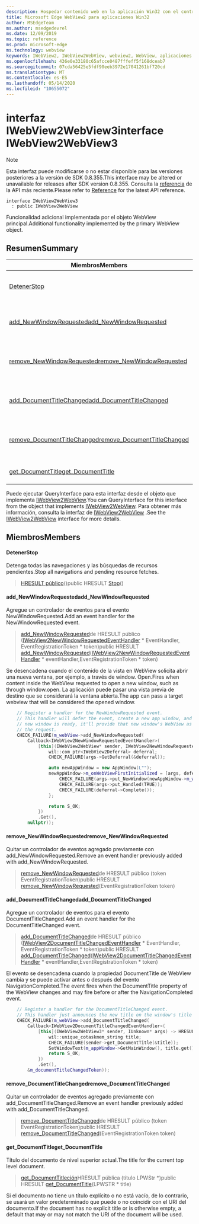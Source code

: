 ```yaml
---
description: Hospedar contenido web en la aplicación Win32 con el control Microsoft Edge WebView2
title: Microsoft Edge WebView2 para aplicaciones Win32
author: MSEdgeTeam
ms.author: msedgedevrel
ms.date: 12/09/2019
ms.topic: reference
ms.prod: microsoft-edge
ms.technology: webview
keywords: IWebView2, IWebView2WebView, webview2, WebView, aplicaciones Win32, Win32, Edge
ms.openlocfilehash: 436e0e33180c65afcce0487fffeff5f168dceab7
ms.sourcegitcommit: 07cda56425e5fdf90eeb3972e17041261bf720cd
ms.translationtype: MT
ms.contentlocale: es-ES
ms.lasthandoff: 05/14/2020
ms.locfileid: "10655072"
---
```

# <span data-ttu-id="34409-104">interfaz IWebView2WebView3</span><span class="sxs-lookup"><span data-stu-id="34409-104">interface IWebView2WebView3</span></span> 

> [!NOTE]
> <span data-ttu-id="34409-105">Esta interfaz puede modificarse o no estar disponible para las versiones posteriores a la versión de SDK 0.8.355.</span><span class="sxs-lookup"><span data-stu-id="34409-105">This interface may be altered or unavailable for releases after SDK version 0.8.355.</span></span> <span data-ttu-id="34409-106">Consulta la [referencia](../../../webview2-api-reference.md) de la API más reciente.</span><span class="sxs-lookup"><span data-stu-id="34409-106">Please refer to [Reference](../../../webview2-api-reference.md) for the latest API reference.</span></span>

```
interface IWebView2WebView3
  : public IWebView2WebView
```

<span data-ttu-id="34409-107">Funcionalidad adicional implementada por el objeto WebView principal.</span><span class="sxs-lookup"><span data-stu-id="34409-107">Additional functionality implemented by the primary WebView object.</span></span>

## <span data-ttu-id="34409-108">Resumen</span><span class="sxs-lookup"><span data-stu-id="34409-108">Summary</span></span>

 <span data-ttu-id="34409-109">Miembros</span><span class="sxs-lookup"><span data-stu-id="34409-109">Members</span></span>                        | <span data-ttu-id="34409-110">Descripciones</span><span class="sxs-lookup"><span data-stu-id="34409-110">Descriptions</span></span>
--------------------------------|---------------------------------------------
[<span data-ttu-id="34409-111">Detener</span><span class="sxs-lookup"><span data-stu-id="34409-111">Stop</span></span>](#stop) | <span data-ttu-id="34409-112">Detenga todas las navegaciones y las búsquedas de recursos pendientes.</span><span class="sxs-lookup"><span data-stu-id="34409-112">Stop all navigations and pending resource fetches.</span></span>
[<span data-ttu-id="34409-113">add_NewWindowRequested</span><span class="sxs-lookup"><span data-stu-id="34409-113">add_NewWindowRequested</span></span>](#add_newwindowrequested) | <span data-ttu-id="34409-114">Agregue un controlador de eventos para el evento NewWindowRequested.</span><span class="sxs-lookup"><span data-stu-id="34409-114">Add an event handler for the NewWindowRequested event.</span></span>
[<span data-ttu-id="34409-115">remove_NewWindowRequested</span><span class="sxs-lookup"><span data-stu-id="34409-115">remove_NewWindowRequested</span></span>](#remove_newwindowrequested) | <span data-ttu-id="34409-116">Quitar un controlador de eventos agregado previamente con add_NewWindowRequested.</span><span class="sxs-lookup"><span data-stu-id="34409-116">Remove an event handler previously added with add_NewWindowRequested.</span></span>
[<span data-ttu-id="34409-117">add_DocumentTitleChanged</span><span class="sxs-lookup"><span data-stu-id="34409-117">add_DocumentTitleChanged</span></span>](#add_documenttitlechanged) | <span data-ttu-id="34409-118">Agregue un controlador de eventos para el evento DocumentTitleChanged.</span><span class="sxs-lookup"><span data-stu-id="34409-118">Add an event handler for the DocumentTitleChanged event.</span></span>
[<span data-ttu-id="34409-119">remove_DocumentTitleChanged</span><span class="sxs-lookup"><span data-stu-id="34409-119">remove_DocumentTitleChanged</span></span>](#remove_documenttitlechanged) | <span data-ttu-id="34409-120">Quitar un controlador de eventos agregado previamente con add_DocumentTitleChanged.</span><span class="sxs-lookup"><span data-stu-id="34409-120">Remove an event handler previously added with add_DocumentTitleChanged.</span></span>
[<span data-ttu-id="34409-121">get_DocumentTitle</span><span class="sxs-lookup"><span data-stu-id="34409-121">get_DocumentTitle</span></span>](#get_documenttitle) | <span data-ttu-id="34409-122">Título del documento de nivel superior actual.</span><span class="sxs-lookup"><span data-stu-id="34409-122">The title for the current top level document.</span></span>

<span data-ttu-id="34409-123">Puede ejecutar QueryInterface para esta interfaz desde el objeto que implementa [IWebView2WebView](IWebView2WebView.md).</span><span class="sxs-lookup"><span data-stu-id="34409-123">You can QueryInterface for this interface from the object that implements [IWebView2WebView](IWebView2WebView.md).</span></span> <span data-ttu-id="34409-124">Para obtener más información, consulta la interfaz de [IWebView2WebView](IWebView2WebView.md) .</span><span class="sxs-lookup"><span data-stu-id="34409-124">See the [IWebView2WebView](IWebView2WebView.md) interface for more details.</span></span>

## <span data-ttu-id="34409-125">Miembros</span><span class="sxs-lookup"><span data-stu-id="34409-125">Members</span></span>

#### <span data-ttu-id="34409-126">Detener</span><span class="sxs-lookup"><span data-stu-id="34409-126">Stop</span></span> 

<span data-ttu-id="34409-127">Detenga todas las navegaciones y las búsquedas de recursos pendientes.</span><span class="sxs-lookup"><span data-stu-id="34409-127">Stop all navigations and pending resource fetches.</span></span>

> <span data-ttu-id="34409-128">[HRESULT público](#stop)()</span><span class="sxs-lookup"><span data-stu-id="34409-128">public HRESULT [Stop](#stop)()</span></span>

#### <span data-ttu-id="34409-129">add_NewWindowRequested</span><span class="sxs-lookup"><span data-stu-id="34409-129">add_NewWindowRequested</span></span> 

<span data-ttu-id="34409-130">Agregue un controlador de eventos para el evento NewWindowRequested.</span><span class="sxs-lookup"><span data-stu-id="34409-130">Add an event handler for the NewWindowRequested event.</span></span>

> <span data-ttu-id="34409-131">[add_NewWindowRequested](#add_newwindowrequested)de HRESULT público ([IWebView2NewWindowRequestedEventHandler](IWebView2NewWindowRequestedEventHandler.md) \* EventHandler, EventRegistrationToken \* token)</span><span class="sxs-lookup"><span data-stu-id="34409-131">public HRESULT [add_NewWindowRequested](#add_newwindowrequested)([IWebView2NewWindowRequestedEventHandler](IWebView2NewWindowRequestedEventHandler.md) \* eventHandler,EventRegistrationToken \* token)</span></span>

<span data-ttu-id="34409-132">Se desencadena cuando el contenido de la vista en WebView solicita abrir una nueva ventana, por ejemplo, a través de window. Open.</span><span class="sxs-lookup"><span data-stu-id="34409-132">Fires when content inside the WebView requested to open a new window, such as through window.open.</span></span> <span data-ttu-id="34409-133">La aplicación puede pasar una vista previa de destino que se considerará la ventana abierta.</span><span class="sxs-lookup"><span data-stu-id="34409-133">The app can pass a target webview that will be considered the opened window.</span></span>

```cpp
    // Register a handler for the NewWindowRequested event.
    // This handler will defer the event, create a new app window, and then once the
    // new window is ready, it'll provide that new window's WebView as the response to
    // the request.
    CHECK_FAILURE(m_webView->add_NewWindowRequested(
        Callback<IWebView2NewWindowRequestedEventHandler>(
            [this](IWebView2WebView* sender, IWebView2NewWindowRequestedEventArgs* args) {
                wil::com_ptr<IWebView2Deferral> deferral;
                CHECK_FAILURE(args->GetDeferral(&deferral));

                auto newAppWindow = new AppWindow(L"");
                newAppWindow->m_onWebViewFirstInitialized = [args, deferral, newAppWindow]() {
                    CHECK_FAILURE(args->put_NewWindow(newAppWindow->m_webView.get()));
                    CHECK_FAILURE(args->put_Handled(TRUE));
                    CHECK_FAILURE(deferral->Complete());
                };

                return S_OK;
            })
            .Get(),
        nullptr));
```

#### <span data-ttu-id="34409-134">remove_NewWindowRequested</span><span class="sxs-lookup"><span data-stu-id="34409-134">remove_NewWindowRequested</span></span> 

<span data-ttu-id="34409-135">Quitar un controlador de eventos agregado previamente con add_NewWindowRequested.</span><span class="sxs-lookup"><span data-stu-id="34409-135">Remove an event handler previously added with add_NewWindowRequested.</span></span>

> <span data-ttu-id="34409-136">[remove_NewWindowRequested](#remove_newwindowrequested)de HRESULT público (token EventRegistrationToken)</span><span class="sxs-lookup"><span data-stu-id="34409-136">public HRESULT [remove_NewWindowRequested](#remove_newwindowrequested)(EventRegistrationToken token)</span></span>

#### <span data-ttu-id="34409-137">add_DocumentTitleChanged</span><span class="sxs-lookup"><span data-stu-id="34409-137">add_DocumentTitleChanged</span></span> 

<span data-ttu-id="34409-138">Agregue un controlador de eventos para el evento DocumentTitleChanged.</span><span class="sxs-lookup"><span data-stu-id="34409-138">Add an event handler for the DocumentTitleChanged event.</span></span>

> <span data-ttu-id="34409-139">[add_DocumentTitleChanged](#add_documenttitlechanged)de HRESULT público ([IWebView2DocumentTitleChangedEventHandler](IWebView2DocumentTitleChangedEventHandler.md) \* EventHandler, EventRegistrationToken \* token)</span><span class="sxs-lookup"><span data-stu-id="34409-139">public HRESULT [add_DocumentTitleChanged](#add_documenttitlechanged)([IWebView2DocumentTitleChangedEventHandler](IWebView2DocumentTitleChangedEventHandler.md) \* eventHandler,EventRegistrationToken \* token)</span></span>

<span data-ttu-id="34409-140">El evento se desencadena cuando la propiedad DocumentTitle de WebView cambia y se puede activar antes o después del evento NavigationCompleted.</span><span class="sxs-lookup"><span data-stu-id="34409-140">The event fires when the DocumentTitle property of the WebView changes and may fire before or after the NavigationCompleted event.</span></span>

```cpp
    // Register a handler for the DocumentTitleChanged event.
    // This handler just announces the new title on the window's title bar.
    CHECK_FAILURE(m_webView->add_DocumentTitleChanged(
        Callback<IWebView2DocumentTitleChangedEventHandler>(
            [this](IWebView2WebView3* sender, IUnknown* args) -> HRESULT {
                wil::unique_cotaskmem_string title;
                CHECK_FAILURE(sender->get_DocumentTitle(&title));
                SetWindowText(m_appWindow->GetMainWindow(), title.get());
                return S_OK;
            })
            .Get(),
        &m_documentTitleChangedToken));
```

#### <span data-ttu-id="34409-141">remove_DocumentTitleChanged</span><span class="sxs-lookup"><span data-stu-id="34409-141">remove_DocumentTitleChanged</span></span> 

<span data-ttu-id="34409-142">Quitar un controlador de eventos agregado previamente con add_DocumentTitleChanged.</span><span class="sxs-lookup"><span data-stu-id="34409-142">Remove an event handler previously added with add_DocumentTitleChanged.</span></span>

> <span data-ttu-id="34409-143">[remove_DocumentTitleChanged](#remove_documenttitlechanged)de HRESULT público (token EventRegistrationToken)</span><span class="sxs-lookup"><span data-stu-id="34409-143">public HRESULT [remove_DocumentTitleChanged](#remove_documenttitlechanged)(EventRegistrationToken token)</span></span>

#### <span data-ttu-id="34409-144">get_DocumentTitle</span><span class="sxs-lookup"><span data-stu-id="34409-144">get_DocumentTitle</span></span> 

<span data-ttu-id="34409-145">Título del documento de nivel superior actual.</span><span class="sxs-lookup"><span data-stu-id="34409-145">The title for the current top level document.</span></span>

> <span data-ttu-id="34409-146">[get_DocumentTitleción](#get_documenttitle)HRESULT pública (título LPWStr \*)</span><span class="sxs-lookup"><span data-stu-id="34409-146">public HRESULT [get_DocumentTitle](#get_documenttitle)(LPWSTR \* title)</span></span>

<span data-ttu-id="34409-147">Si el documento no tiene un título explícito o no está vacío, de lo contrario, se usará un valor predeterminado que puede o no coincidir con el URI del documento.</span><span class="sxs-lookup"><span data-stu-id="34409-147">If the document has no explicit title or is otherwise empty, a default that may or may not match the URI of the document will be used.</span></span>

